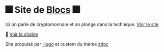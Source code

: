 # :fireworks: Site de [Blocs](https://blocs.fr) :fireworks:

Ici on parle de cryptomonnaie et on plonge dans la technique. [Voir le site](https://jonathan.blocs.xyz)

:movie_camera: [Voir la chaîne](https://www.youtube.com/channel/UCjvOu6faxxmqE6ZHTLR5qmw)

Site propulsé par [Hugo](https://gohugo.io/) et custom du thème [zdoc](https://github.com/zzossig/hugo-theme-zdoc)